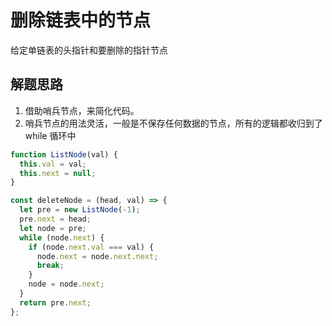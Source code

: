 # 删除链表中的节点

给定单链表的头指针和要删除的指针节点

## 解题思路

1. 借助哨兵节点，来简化代码。
2. 哨兵节点的用法灵活，一般是不保存任何数据的节点，所有的逻辑都收归到了 while 循环中

```js
function ListNode(val) {
  this.val = val;
  this.next = null;
}

const deleteNode = (head, val) => {
  let pre = new ListNode(-1);
  pre.next = head;
  let node = pre;
  while (node.next) {
    if (node.next.val === val) {
      node.next = node.next.next;
      break;
    }
    node = node.next;
  }
  return pre.next;
};
```
